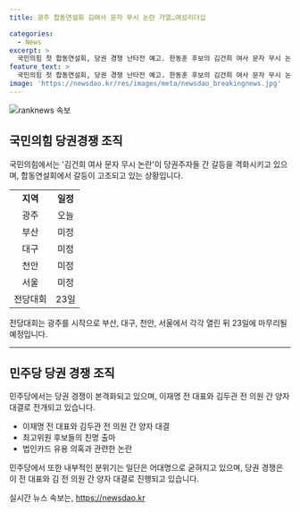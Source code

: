 ```yaml
---
title: 광주 합동연설회 김여사 문자 무시 논란 가열…여성리더십

categories:
  - News
excerpt: >
  국민의힘 첫 합동연설회, 당권 경쟁 난타전 예고. 한동훈 후보의 김건희 여사 문자 무시 논란으로 간 갈등 격화. 후보들 간 공세는 심화되고, 지도부 자중 요청. 민주당은 어대명 분위기, 이재명·김두관 출마 예정. 최고위원 후보들 많은데, 이전 대표에게 검찰 소환 통보. 정치권 분위기 고조. (150자)
feature_text: >
  국민의힘 첫 합동연설회, 당권 경쟁 난타전 예고. 한동훈 후보의 김건희 여사 문자 무시 논란으로 간 갈등 격화. 후보들 간 공세는 심화되고, 지도부 자중 요청. 민주당은 어대명 분위기, 이재명·김두관 출마 예정. 최고위원 후보들 많은데, 이전 대표에게 검찰 소환 통보. 정치권 분위기 고조. (150자)
image: 'https://newsdao.kr/res/images/meta/newsdao_breakingnews.jpg'
---
```


<p><img src="https://newsdao.kr/res/images/meta/newsdao_breakingnews.jpg" alt="ranknews 속보" /></p>

<h2 data-ke-size="size26">국민의힘 당권경쟁 조직</h2>

<p data-ke-size="size16">국민의힘에서는 '김건희 여사 문자 무시 논란'이 당권주자들 간 갈등을 격화시키고 있으며, 합동연설회에서 갈등이 고조되고 있는 상황입니다.</p>

<table>
  <tr>
    <td style="text-align: center; height: 17px;"><b>지역</b></td>
    <td style="text-align: center; height: 17px;"><b>일정</b></td>
  </tr>
  <tr>
    <td style="text-align: center; height: 17px;">광주</td>
    <td style="text-align: center; height: 17px;">오늘</td>
  </tr>
  <tr>
    <td style="text-align: center; height: 17px;">부산</td>
    <td style="text-align: center; height: 17px;">미정</td>
  </tr>
  <tr>
    <td style="text-align: center; height: 17px;">대구</td>
    <td style="text-align: center; height: 17px;">미정</td>
  </tr>
  <tr>
    <td style="text-align: center; height: 17px;">천안</td>
    <td style="text-align: center; height: 17px;">미정</td>
  </tr>
  <tr>
    <td style="text-align: center; height: 17px;">서울</td>
    <td style="text-align: center; height: 17px;">미정</td>
  </tr>
  <tr>
    <td style="text-align: center; height: 17px;">전당대회</td>
    <td style="text-align: center; height: 17px;">23일</td>
  </tr>
</table>

<p data-ke-size="size16">전당대회는 광주를 시작으로 부산, 대구, 천안, 서울에서 각각 열린 뒤 23일에 마무리될 예정입니다.</p>

<hr>

<h2 data-ke-size="size26">민주당 당권 경쟁 조직</h2>

<p data-ke-size="size16">민주당에서는 당권 경쟁이 본격화되고 있으며, 이재명 전 대표와 김두관 전 의원 간 양자 대결로 전개되고 있습니다.</p>

<ul>
  <li>이재명 전 대표와 김두관 전 의원 간 양자 대결</li>
  <li>최고위원 후보들의 친명 출마</li>
  <li>법인카드 유용 의혹과 관련한 논란</li>
</ul>

<p data-ke-size="size16">민주당에서 또한 내부적인 분위기는 일단은 어대명으로 굳혀지고 있으며, 당권 경쟁은 이 전 대표와 김 전 의원 간 양자 대결로 진행되고 있습니다.</p>
실시간 뉴스 속보는, <a href="https://newsdao.kr" rel="dofollow">https://newsdao.kr</a>


